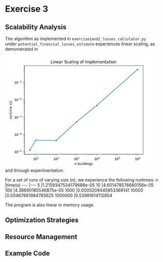 # Exercise 3

## Scalability Analysis
The algorithm as implemented in `exercise1and2_losses_calculator.py` under `potential_financial_losses_estimate` experiences linear scaling, as demonstrated in ![image of scaling](takehome/benchmark.png) and through experimentation.

For a set of runs of varying size (n), we experience the following runtimes: 
n       |time(s)
---     |---
5       |1.2159347534179688e-05
10      |4.601478576660156e-05
100     |4.38690185546875e-05
1000    |0.0005209445953369141
10000   |0.00467681884765625
1000000 |0.53981614112854

The program is also linear in memory usage.

## Optimization Strategies

## Resource Management

## Example Code